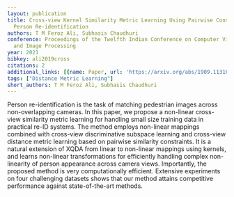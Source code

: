 ```yaml
---
layout: publication
title: Cross-view Kernel Similarity Metric Learning Using Pairwise Constraints For
  Person Re-identification
authors: T M Feroz Ali, Subhasis Chaudhuri
conference: Proceedings of the Twelfth Indian Conference on Computer Vision, Graphics
  and Image Processing
year: 2021
bibkey: ali2019cross
citations: 2
additional_links: [{name: Paper, url: 'https://arxiv.org/abs/1909.11316'}]
tags: ["Distance Metric Learning"]
short_authors: T M Feroz Ali, Subhasis Chaudhuri
---
```

Person re-identification is the task of matching pedestrian images across
non-overlapping cameras. In this paper, we propose a non-linear cross-view
similarity metric learning for handling small size training data in practical
re-ID systems. The method employs non-linear mappings combined with cross-view
discriminative subspace learning and cross-view distance metric learning based
on pairwise similarity constraints. It is a natural extension of XQDA from
linear to non-linear mappings using kernels, and learns non-linear
transformations for efficiently handling complex non-linearity of person
appearance across camera views. Importantly, the proposed method is very
computationally efficient. Extensive experiments on four challenging datasets
shows that our method attains competitive performance against state-of-the-art
methods.